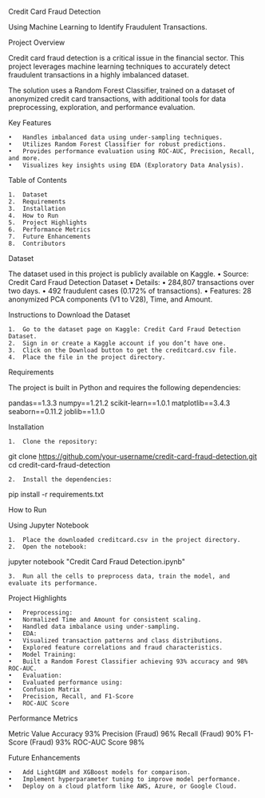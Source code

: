 Credit Card Fraud Detection

Using Machine Learning to Identify Fraudulent Transactions.

Project Overview

Credit card fraud detection is a critical issue in the financial sector. This project leverages machine learning techniques to accurately detect fraudulent transactions in a highly imbalanced dataset.

The solution uses a Random Forest Classifier, trained on a dataset of anonymized credit card transactions, with additional tools for data preprocessing, exploration, and performance evaluation.

Key Features

	•	Handles imbalanced data using under-sampling techniques.
	•	Utilizes Random Forest Classifier for robust predictions.
	•	Provides performance evaluation using ROC-AUC, Precision, Recall, and more.
	•	Visualizes key insights using EDA (Exploratory Data Analysis).

Table of Contents

	1.	Dataset
	2.	Requirements
	3.	Installation
	4.	How to Run
	5.	Project Highlights
	6.	Performance Metrics
	7.	Future Enhancements
	8.	Contributors

Dataset

The dataset used in this project is publicly available on Kaggle.
	•	Source: Credit Card Fraud Detection Dataset
	•	Details:
	•	284,807 transactions over two days.
	•	492 fraudulent cases (0.172% of transactions).
	•	Features: 28 anonymized PCA components (V1 to V28), Time, and Amount.

Instructions to Download the Dataset

	1.	Go to the dataset page on Kaggle: Credit Card Fraud Detection Dataset.
	2.	Sign in or create a Kaggle account if you don’t have one.
	3.	Click on the Download button to get the creditcard.csv file.
	4.	Place the file in the project directory.

Requirements

The project is built in Python and requires the following dependencies:

pandas==1.3.3
numpy==1.21.2
scikit-learn==1.0.1
matplotlib==3.4.3
seaborn==0.11.2
joblib==1.1.0

Installation

	1.	Clone the repository:

git clone https://github.com/your-username/credit-card-fraud-detection.git
cd credit-card-fraud-detection


	2.	Install the dependencies:

pip install -r requirements.txt

How to Run

Using Jupyter Notebook

	1.	Place the downloaded creditcard.csv in the project directory.
	2.	Open the notebook:

jupyter notebook "Credit Card Fraud Detection.ipynb"


	3.	Run all the cells to preprocess data, train the model, and evaluate its performance.

Project Highlights

	•	Preprocessing:
	•	Normalized Time and Amount for consistent scaling.
	•	Handled data imbalance using under-sampling.
	•	EDA:
	•	Visualized transaction patterns and class distributions.
	•	Explored feature correlations and fraud characteristics.
	•	Model Training:
	•	Built a Random Forest Classifier achieving 93% accuracy and 98% ROC-AUC.
	•	Evaluation:
	•	Evaluated performance using:
	•	Confusion Matrix
	•	Precision, Recall, and F1-Score
	•	ROC-AUC Score

Performance Metrics

Metric	Value
Accuracy	93%
Precision (Fraud)	96%
Recall (Fraud)	90%
F1-Score (Fraud)	93%
ROC-AUC Score	98%

Future Enhancements

	•	Add LightGBM and XGBoost models for comparison.
	•	Implement hyperparameter tuning to improve model performance.
	•	Deploy on a cloud platform like AWS, Azure, or Google Cloud.

